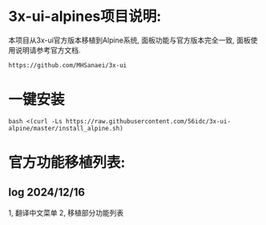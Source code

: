 # 3x-ui-alpines项目说明: 
本项目从3x-ui官方版本移植到Alpine系统, 面板功能与官方版本完全一致, 面板使用说明请参考官方文档.
```
https://github.com/MHSanaei/3x-ui
```

# 一键安装
```
bash <(curl -Ls https://raw.githubusercontent.com/56idc/3x-ui-alpine/master/install_alpine.sh)
```
# 官方功能移植列表:


## log 2024/12/16
1, 翻译中文菜单
2, 移植部分功能列表
